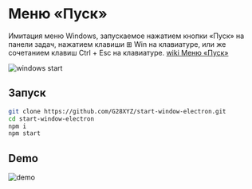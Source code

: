 # Меню «Пуск»

Имитация меню Windows, запускаемое нажатием кнопки «Пуск» на панели задач, нажатием клавиши ⊞ Win на клавиатуре, или же сочетанием клавиш Ctrl + Esc на клавиатуре. [wiki Меню «Пуск»](https://ru.wikipedia.org/wiki/%D0%9C%D0%B5%D0%BD%D1%8E_%C2%AB%D0%9F%D1%83%D1%81%D0%BA%C2%BB)

<img src='https://upload.wikimedia.org/wikipedia/commons/7/78/Windows_Chicago_4.00.81_START.png' alt='windows start' />

## Запуск

```bash
git clone https://github.com/G28XYZ/start-window-electron.git
cd start-window-electron
npm i
npm start
```

## Demo

<img src='https://github.com/G28XYZ/g28xyz.github.io/blob/main/video/ezgif-6a59e71fbca0ba.gif' alt='demo' />